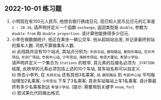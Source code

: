 ## 2022-10-01 练习题

1. 小明现在有100元人民币, 他想去银行换成日元. 现已知人民币比日元的汇率是 `1 : 20.34`, 请声明并定义一个函数 `exchange`, 返回类型是 `double`, 参数为 `double from` 和 `double proportion`. 请计算他能换得多少日元.<br/>
2. 小李在做数据统计, 他正在乘坐一辆公交车. 他从起始站出发, 并记录最终到站的乘车人数. 司机不算做乘车人数.<br/>
   a) 此线路共设有10个站点, 其站点分别为: `东郊北站`, `巷阳路站`, `巷阳东路站`, `花卉市场站`, `东郊广场站`, `市民中心站`, `少年宫站`, `海鲜市场站`, `电信大厦站`, `希望小学站`.<br/>
      请声明并定义一个集合为 `Stations` 的枚举, 其元素的后缀名必须为 `_STATION` 结尾, 此枚举的元素必须包括上述的10个车站, 其车站名称可以自定义.<br/>
   b) 除去小李外, 在 `东郊北站` 还有其他3名乘客; 从 `巷阳路站` 到 `市民中心站` 平均每站增加2名乘客; `少年宫站` 下车了3名乘客; 其余车站每站上车1名乘客. 请计算最终有多少名乘客到达 `希望小学站`. (提示: 需要用到关键字 `enum`, `for`)<br/>
   c) 尝试美化代码输出格式.<br/>